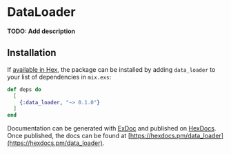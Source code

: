 # DataLoader

**TODO: Add description**

## Installation

If [available in Hex](https://hex.pm/docs/publish), the package can be installed
by adding `data_loader` to your list of dependencies in `mix.exs`:

```elixir
def deps do
  [
    {:data_loader, "~> 0.1.0"}
  ]
end
```

Documentation can be generated with [ExDoc](https://github.com/elixir-lang/ex_doc)
and published on [HexDocs](https://hexdocs.pm). Once published, the docs can
be found at [https://hexdocs.pm/data_loader](https://hexdocs.pm/data_loader).

